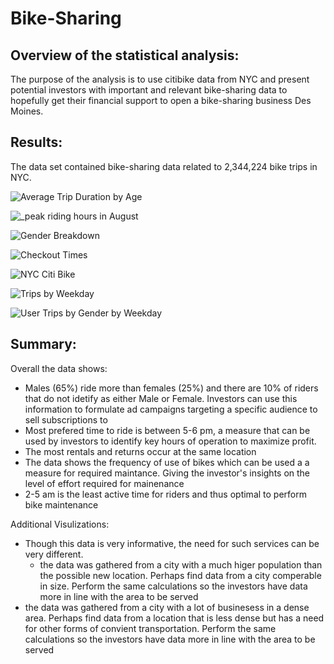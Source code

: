 # Bike-Sharing

## Overview of the statistical analysis:
The purpose of the analysis is to use citibike data from NYC and present potential investors with important and relevant bike-sharing data to hopefully get their financial support to open a bike-sharing business Des Moines.

## Results:
The data set contained bike-sharing data related to 2,344,224 bike trips in NYC.


![Average Trip Duration by Age](https://user-images.githubusercontent.com/74462990/136674360-376a397e-95f8-4a21-b1b3-c3d5ac481d16.png)



![_peak riding hours in August](https://user-images.githubusercontent.com/74462990/136674303-68287e03-eb22-4bf7-800f-06419c7b572f.png)




![Gender Breakdown](https://user-images.githubusercontent.com/74462990/136674305-40a14e99-d07d-4f41-a76f-ed44debc2c2c.png)






![Checkout Times ](https://user-images.githubusercontent.com/74462990/136674385-0f62a37b-5ca3-4b05-bda7-14bae4963406.png)







![NYC Citi Bike](https://user-images.githubusercontent.com/74462990/136674399-c780e7a3-f890-4603-aee4-38f369808cb5.png)






![Trips by Weekday](https://user-images.githubusercontent.com/74462990/136674405-505d46b0-b9ea-425e-8eb9-2ab2721a865e.png)








![User Trips by Gender by Weekday](https://user-images.githubusercontent.com/74462990/136674408-c1843942-64d3-44e0-82f6-4d703e48da4b.png)



## Summary:
Overall the data shows:
- Males (65%) ride more than females (25%) and there are 10% of riders that do not idetify as either Male or Female. Investors can use this information to formulate ad campaigns   targeting a specific audience to sell subscriptions to 
- Most prefered time to ride is between 5-6 pm, a measure that can be used by investors to identify key hours of operation to maximize profit. 
- The most rentals and returns occur at the same location
- The data shows the frequency of use of bikes which can be used a a measure for required maintance. Giving the investor's insights on the level of effort required for mainenance
- 2-5 am is the least active time for riders and thus optimal to perform bike maintenance

Additional Visulizations:
- Though this data is very informative, the need for such services can be very different. 
  - the data was gathered from a city with a much higer population than the possible new location. Perhaps find data from a city comperable in size. Perform the same calculations     so the investors have data more in line with the area to be served
 - the data was gathered from a city with a lot of businesess in a dense area. Perhaps find data from a location that is less dense but has a need for other forms of convient        transportation. Perform the same calculations so the investors have data more in line with the area to be served
